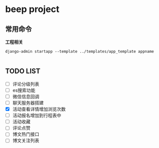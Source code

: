 # beep project

## 常用命令


**工程相关**

```shell
django-admin startapp --template ../templates/app_template appname


```

## TODO LIST

- [ ] 评论分级列表
- [ ] es搜索功能
- [ ] 微信信息回调
- [ ] 聊天服务器搭建
- [x] 活动查看详情增加浏览次数
- [ ] 活动报名增加到行程表中
- [ ] 活动收藏
- [ ] 评论点赞
- [ ] 博文热门接口
- [ ] 博文关注列表
